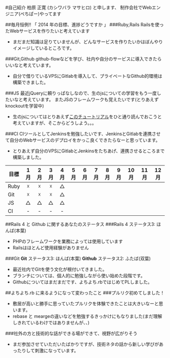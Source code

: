 #自己紹介
柏原 正寛 (カシワバラ マサヒロ) と申します、
制作会社でWebエンジニア(ぺちぱー)やってます

##毎月恒例!! 「 2014 年の目標、進捗どうですか 」
###Ruby,Rails
Railsを使ったWebサービスを作りたいと考えています
- まだまだ知識は足りていませんが、どんなサービスを作りたいかはぼんやりイメージしているところです。

###Git,Github
github-flowなどを学び、社内や自分のサービスに導入できたらいいなと考えています。

- 自分で借りているVPSにGitlabを導入して、プライベートなGithub的環境は構築できました。

###JS
最近jQueryに頼りっぱなしなので、生のjsについての学習をもう一度したいなと考えています。
またJSのフレームワークも覚えたいです(とりあえずknockoutを学習中)

- 生のjsについてはとりあえず[このチュートリアル](http://www.xenophy.com/product/sencha/sencha-Learning-place "チュートリアル")をひと通り読んでおこうと考えていますが、そこからどうしよう。。。

###CI
CIツールとしてJenkinsを勉強したいです、JenkinsとGitlabを連携させて自分のWebサービスのデプロイをかっこ良くできたらなーと思っています。

- とりあえず自分のVPSにGitlabとJenkinsをたちあげ、連携させるところまで構築しました。

| 目標 | 1月 | 2月 | 3月 | 4月 | 5月 | 6月 | 7月 | 8月 | 9月 | 10月 | 11月 | 12月 |
| ---- |:---:|:---:|:---:|:---:|:---:|:---:|:---:|:---:|:---:|:---:|:---:|:---:|
|Ruby|☓|☓|☓|△|||||||||
|Git|☓|☓|☓|△|||||||||
|JS|△|△|△|△|||||||||
|CI|-|-|-|-|||||||||


##Rails 4 と Github に関するあなたのステータス
###Rails 4
ステータス3: ほんば(本葉)
- PHPのフレームワークを業務によっては使用しています
- Railsはほとんど使用経験がありません

###Git
**Git** ステータス3: ほんば(本葉)
**Github** ステータス2: ふたば(双葉)
- 最近社内でGitを使う文化が根付いてきました。
- ブランチについては、個人的に勉強しながら使い始めた段階です。
- Githubについてはまだまだです、よちよち.rbではじめてPLしました。

##よちよち.rb に来るようになって変わったこと
###プルリク初めてしました！
- 敷居が高いと勝手に思っていたプルリクを体験できたことは大きいなーと思います。
- rebase と meargeの違いなどを勉強するきっかけにもなりました(まだ理解しきれているわけではありませんが、、)


###社外の方と技術的な話ができる場ができて、視野が広がりそう
- まだ参加させていただいたばかりですが、技術ネタの話から新しい学びがあったりして刺激になっています。

